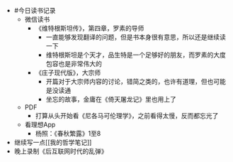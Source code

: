 - #今日读书记录
	- 微信读书
		- 《维特根斯坦传》，第四章，罗素的导师
			- 一直能够发现翻译的问题，但是书本身很有意思，所以还是继续读一下
			- 维特根斯坦是个天才，品生特是一个足够好的朋友，而罗素的大度包容也是非常伟大的
		- 《庄子现代版》，大宗师
			- 开篇对于大宗师内容的讨论，错简之类的，也许有道理，但也可能是没读通
			- 坐忘的故事，金庸在《倚天屠龙记》里也用上了
	- PDF
		- 打算从头开始看《尼各马可伦理学》，之前看得太慢，反而都忘光了
	- 看理想App
		- 杨照：《春秋繁露》1至8
- 继续写一点[[我的哲学笔记]]
- 晚上录制《后互联网时代的乱弹》